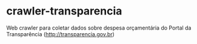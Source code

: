 # crawler-transparencia
Web crawler para coletar dados sobre despesa orçamentária do Portal da Transparência (http://transparencia.gov.br)
